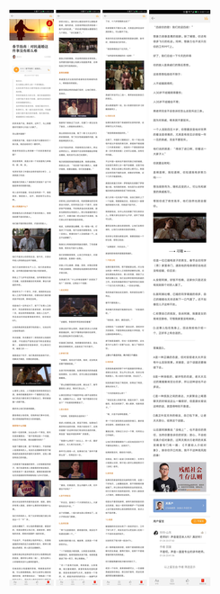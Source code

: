 ![](../../images/2017年01月/GX0127-1.jpg)
![](../../images/2017年01月/GX0127-2.jpg)
![](../../images/2017年01月/GX0127-3.jpg)
![](../../images/2017年01月/GX0127-4.jpg)
